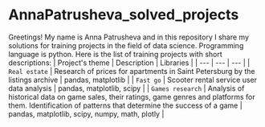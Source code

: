 # AnnaPatrusheva_solved_projects
Greetings! My name is Anna Patrusheva and in this repository I share my solutions for training projects in the field of data science. Programming language is python.
Here is the list of training projects with short descriptions:
| Project's theme | Description | Libraries |
| --- | --- | --- |
| `Real estate` | Research of prices for apartments in Saint Petersburg by the listings archive | pandas, matplotlib |
| `Fast go` | Scooter rental service user data analysis | pandas, matplotlib, scipy |
| `Games research` | Analysis of historical data on game sales, their ratings, game genres and platforms for them. Identification of patterns that determine the success of a game | pandas, matplotlib, scipy, numpy, math, plotly |
